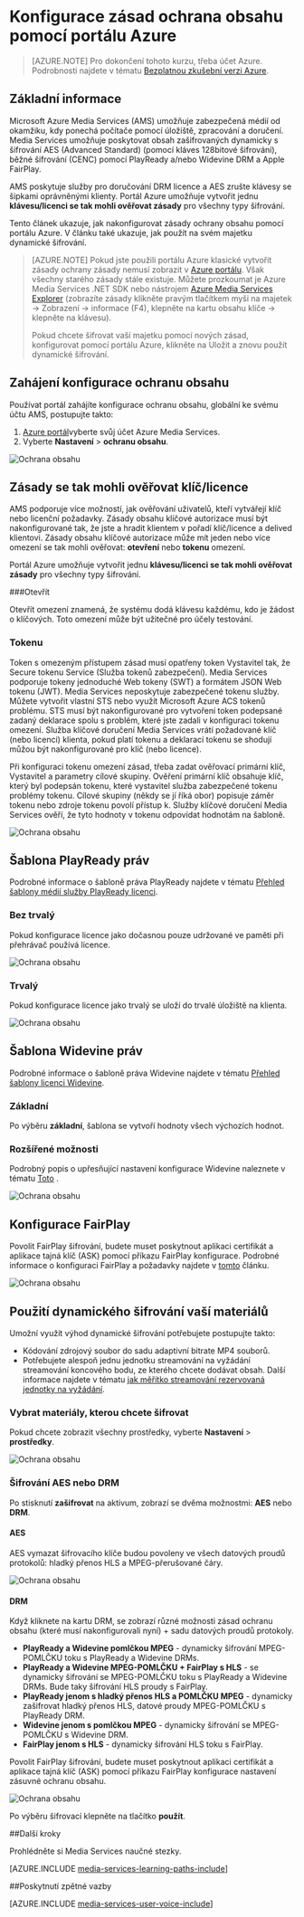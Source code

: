 <properties 
    pageTitle="Konfigurace zásad ochrana obsahu pomocí portálu Azure | Microsoft Azure" 
    description="Tento článek ukazuje, jak používat portál Azure konfigurace zásad ochranu obsahu. V článku také ukazuje, jak povolit dynamické šifrování majetku." 
    services="media-services" 
    documentationCenter="" 
    authors="Juliako" 
    manager="erikre" 
    editor=""/>

<tags 
    ms.service="media-services" 
    ms.workload="media" 
    ms.tgt_pltfrm="na" 
    ms.devlang="na" 
    ms.topic="article" 
    ms.date="10/24/2016"    
    ms.author="juliako"/>

# <a name="configuring-content-protection-policies-using-the-azure-portal"></a>Konfigurace zásad ochrana obsahu pomocí portálu Azure

> [AZURE.NOTE] Pro dokončení tohoto kurzu, třeba účet Azure. Podrobnosti najdete v tématu [Bezplatnou zkušební verzi Azure](https://azure.microsoft.com/pricing/free-trial/).

## <a name="overview"></a>Základní informace

Microsoft Azure Media Services (AMS) umožňuje zabezpečená médií od okamžiku, kdy ponechá počítače pomocí úložiště, zpracování a doručení. Media Services umožňuje poskytovat obsah zašifrovaných dynamicky s šifrování AES (Advanced Standard) (pomocí kláves 128bitové šifrování), běžné šifrování (CENC) pomocí PlayReady a/nebo Widevine DRM a Apple FairPlay. 

AMS poskytuje služby pro doručování DRM licence a AES zrušte klávesy se šipkami oprávněnými klienty. Portál Azure umožňuje vytvořit jednu **klávesu/licenci se tak mohli ověřovat zásady** pro všechny typy šifrování.

Tento článek ukazuje, jak nakonfigurovat zásady ochrany obsahu pomocí portálu Azure. V článku také ukazuje, jak použít na svém majetku dynamické šifrování.

> [AZURE.NOTE]  Pokud jste použili portálu Azure klasické vytvořit zásady ochrany zásady nemusí zobrazit v [Azure portálu](https://portal.azure.com/). Však všechny starého zásady stále existuje. Můžete prozkoumat je Azure Media Services .NET SDK nebo nástrojem [Azure Media Services Explorer](https://github.com/Azure/Azure-Media-Services-Explorer/releases) (zobrazíte zásady klikněte pravým tlačítkem myši na majetek -> Zobrazení -> informace (F4), klepněte na kartu obsahu klíče -> klepněte na klávesu). 
> 
> Pokud chcete šifrovat vaší majetku pomocí nových zásad, konfigurovat pomocí portálu Azure, klikněte na Uložit a znovu použít dynamické šifrování. 

## <a name="start-configuring-content-protection"></a>Zahájení konfigurace ochranu obsahu

Používat portál zahájíte konfigurace ochranu obsahu, globální ke svému účtu AMS, postupujte takto:

1. [Azure portál](https://portal.azure.com/)vyberte svůj účet Azure Media Services.
2. Vyberte **Nastavení** > **ochranu obsahu**.

![Ochrana obsahu](./media/media-services-portal-content-protection/media-services-content-protection001.png)
 

## <a name="keylicense-authorization-policy"></a>Zásady se tak mohli ověřovat klíč/licence

AMS podporuje více možností, jak ověřování uživatelů, kteří vytvářejí klíč nebo licenční požadavky. Zásady obsahu klíčové autorizace musí být nakonfigurované tak, že jste a hradit klientem v pořadí klíč/licence a delived klientovi. Zásady obsahu klíčové autorizace může mít jeden nebo více omezení se tak mohli ověřovat: **otevření** nebo **tokenu** omezení.

Portál Azure umožňuje vytvořit jednu **klávesu/licenci se tak mohli ověřovat zásady** pro všechny typy šifrování.

###<a name="open"></a>Otevřít 

Otevřít omezení znamená, že systému dodá klávesu každému, kdo je žádost o klíčových. Toto omezení může být užitečné pro účely testování. 

### <a name="token"></a>Tokenu

Token s omezeným přístupem zásad musí opatřeny token Vystavitel tak, že Secure tokenu Service (Služba tokenů zabezpečení). Media Services podporuje tokeny jednoduché Web tokeny (SWT) a formátem JSON Web tokenu (JWT). Media Services neposkytuje zabezpečené tokenu služby. Můžete vytvořit vlastní STS nebo využít Microsoft Azure ACS tokenů problému. STS musí být nakonfigurované pro vytvoření token podepsané zadaný deklarace spolu s problém, které jste zadali v konfiguraci tokenu omezení. Služba klíčové doručení Media Services vrátí požadované klíč (nebo licenci) klienta, pokud platí tokenu a deklarací tokenu se shodují můžou být nakonfigurované pro klíč (nebo licence).

Při konfiguraci tokenu omezení zásad, třeba zadat ověřovací primární klíč, Vystavitel a parametry cílové skupiny. Ověření primární klíč obsahuje klíč, který byl podepsán tokenu, které vystavitel služba zabezpečené tokenu problémy tokenu. Cílové skupiny (někdy se jí říká obor) popisuje záměr tokenu nebo zdroje tokenu povolí přístup k. Služby klíčové doručení Media Services ověří, že tyto hodnoty v tokenu odpovídat hodnotám na šabloně.

![Ochrana obsahu](./media/media-services-portal-content-protection/media-services-content-protection002.png)

## <a name="playready-rights-template"></a>Šablona PlayReady práv

Podrobné informace o šabloně práva PlayReady najdete v tématu [Přehled šablony médií služby PlayReady licenci](media-services-playready-license-template-overview.md).

### <a name="non-persistent"></a>Bez trvalý

Pokud konfigurace licence jako dočasnou pouze udržované ve paměti při přehrávač používá licence.  

![Ochrana obsahu](./media/media-services-portal-content-protection/media-services-content-protection003.png)

### <a name="persistent"></a>Trvalý

Pokud konfigurace licence jako trvalý se uloží do trvalé úložiště na klienta.

![Ochrana obsahu](./media/media-services-portal-content-protection/media-services-content-protection004.png)

## <a name="widevine-rights-template"></a>Šablona Widevine práv

Podrobné informace o šabloně práva Widevine najdete v tématu [Přehled šablony licenci Widevine](media-services-widevine-license-template-overview.md).

### <a name="basic"></a>Základní

Po výběru **základní**, šablona se vytvoří hodnoty všech výchozích hodnot.

### <a name="advanced"></a>Rozšířené možnosti

Podrobný popis o upřesňující nastavení konfigurace Widevine naleznete v tématu [Toto](media-services-widevine-license-template-overview.md) .

![Ochrana obsahu](./media/media-services-portal-content-protection/media-services-content-protection005.png)

## <a name="fairplay-configuration"></a>Konfigurace FairPlay

Povolit FairPlay šifrování, budete muset poskytnout aplikaci certifikát a aplikace tajná klíč (ASK) pomocí příkazu FairPlay konfigurace. Podrobné informace o konfiguraci FairPlay a požadavky najdete v [tomto](media-services-protect-hls-with-fairplay.md) článku.

![Ochrana obsahu](./media/media-services-portal-content-protection/media-services-content-protection006.png)

## <a name="apply-dynamic-encryption-to-your-asset"></a>Použití dynamického šifrování vaší materiálů

Umožní využít výhod dynamické šifrování potřebujete postupujte takto:

- Kódování zdrojový soubor do sadu adaptivní bitrate MP4 souborů.
- Potřebujete alespoň jednu jednotku streamování na vyžádání streamování koncového bodu, ze kterého chcete dodávat obsah. Další informace najdete v tématu [jak měřítko streamování rezervovaná jednotky na vyžádání](media-services-portal-manage-streaming-endpoints.md).

### <a name="select-an-asset-that-you-want-to-encrypt"></a>Vybrat materiály, kterou chcete šifrovat

Pokud chcete zobrazit všechny prostředky, vyberte **Nastavení** > **prostředky**.

![Ochrana obsahu](./media/media-services-portal-content-protection/media-services-content-protection007.png)

### <a name="encrypt-with-aes-or-drm"></a>Šifrování AES nebo DRM

Po stisknutí **zašifrovat** na aktivum, zobrazí se dvěma možnostmi: **AES** nebo **DRM**. 

#### <a name="aes"></a>AES

AES vymazat šifrovacího klíče budou povoleny ve všech datových proudů protokolů: hladký přenos HLS a MPEG-přerušované čáry.

![Ochrana obsahu](./media/media-services-portal-content-protection/media-services-content-protection008.png)

#### <a name="drm"></a>DRM

Když kliknete na kartu DRM, se zobrazí různé možnosti zásad ochranu obsahu (které musí nakonfigurovali nyní) + sadu datových proudů protokoly.

- **PlayReady a Widevine pomlčkou MPEG** - dynamicky šifrování MPEG-POMLČKU toku s PlayReady a Widevine DRMs.
- **PlayReady a Widevine MPEG-POMLČKU + FairPlay s HLS** - se dynamicky šifrování se MPEG-POMLČKU toku s PlayReady a Widevine DRMs. Bude taky šifrování HLS proudy s FairPlay.
- **PlayReady jenom s hladký přenos HLS a POMLČKU MPEG** - dynamicky zašifrovat hladký přenos HLS, datové proudy MPEG-POMLČKU s PlayReady DRM.
- **Widevine jenom s pomlčkou MPEG** - dynamicky šifrování se MPEG-POMLČKU s Widevine DRM.
- **FairPlay jenom s HLS** - dynamicky šifrování HLS toku s FairPlay.

Povolit FairPlay šifrování, budete muset poskytnout aplikaci certifikát a aplikace tajná klíč (ASK) pomocí příkazu FairPlay konfigurace nastavení zásuvné ochranu obsahu.

![Ochrana obsahu](./media/media-services-portal-content-protection/media-services-content-protection009.png)

Po výběru šifrovací klepněte na tlačítko **použít**.

##<a name="next-steps"></a>Další kroky

Prohlédněte si Media Services naučné stezky.

[AZURE.INCLUDE [media-services-learning-paths-include](../../includes/media-services-learning-paths-include.md)]

##<a name="provide-feedback"></a>Poskytnutí zpětné vazby

[AZURE.INCLUDE [media-services-user-voice-include](../../includes/media-services-user-voice-include.md)]





